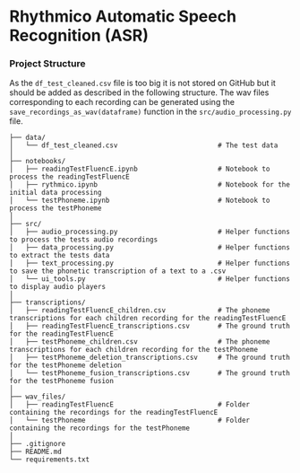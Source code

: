 # Rhythmico Automatic Speech Recognition (ASR)

### Project Structure

As the `df_test_cleaned.csv` file is too big it is not stored on GitHub but it should be added as described in the following structure.
The wav files corresponding to each recording can be generated using the `save_recordings_as_wav(dataframe)` function in the `src/audio_processing.py` file.

```
├── data/
│   └── df_test_cleaned.csv                         # The test data
│ 
├── notebooks/                        
│   ├── readingTestFluencE.ipynb                    # Notebook to process the readingTestFluencE
│   ├── rythmico.ipynb                              # Notebook for the initial data processing
│   └── testPhoneme.ipynb                           # Notebook to process the testPhoneme
│
├── src/                         
│   ├── audio_processing.py                         # Helper functions to process the tests audio recordings  
│   ├── data_processing.py                          # Helper functions to extract the tests data
│   ├── text_processing.py                          # Helper functions to save the phonetic transcription of a text to a .csv
│   └── ui_tools.py                                 # Helper functions to display audio players
│
├── transcriptions/
│   ├── readingTestFluencE_children.csv             # The phoneme transcriptions for each children recording for the readingTestFluencE
│   ├── readingTestFluencE_transcriptions.csv       # The ground truth for the readingTestFluencE
│   ├── testPhoneme_children.csv                    # The phoneme transcriptions for each children recording for the testPhoneme
│   ├── testPhoneme_deletion_transcriptions.csv     # The ground truth for the testPhoneme deletion
│   └── testPhoneme_fusion_transcriptions.csv       # The ground truth for the testPhoneme fusion
│
├── wav_files/
│   ├── readingTestFluencE                          # Folder containing the recordings for the readingTestFluencE
│   └── testPhoneme                                 # Folder containing the recordings for the testPhoneme
│
├── .gitignore
├── README.md
└── requirements.txt
```
